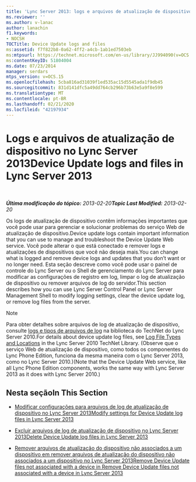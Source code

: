 ```yaml
---
title: 'Lync Server 2013: logs e arquivos de atualização de dispositivos'
ms.reviewer: ''
ms.author: v-lanac
author: lanachin
f1.keywords:
- NOCSH
TOCTitle: Device Update logs and files
ms:assetid: f7f822b8-0a62-4ff2-a4cb-1ab1ed7503eb
ms:mtpsurl: https://technet.microsoft.com/en-us/library/JJ994090(v=OCS.15)
ms:contentKeyID: 51804004
ms.date: 07/23/2014
manager: serdars
mtps_version: v=OCS.15
ms.openlocfilehash: 5cba816ad31039f1ed535ac15d5545ada1f9db45
ms.sourcegitcommit: 831d141dfc5a49dd764cb296b73b63e5a9f8e599
ms.translationtype: MT
ms.contentlocale: pt-BR
ms.lasthandoff: 02/21/2020
ms.locfileid: "42197934"
---
```

<div data-xmlns="http://www.w3.org/1999/xhtml">

<div class="topic" data-xmlns="http://www.w3.org/1999/xhtml" data-msxsl="urn:schemas-microsoft-com:xslt" data-cs="https://msdn.microsoft.com/">

<div data-asp="https://msdn2.microsoft.com/asp">

# <a name="device-update-logs-and-files-in-lync-server-2013"></a><span data-ttu-id="b759e-102">Logs e arquivos de atualização de dispositivo no Lync Server 2013</span><span class="sxs-lookup"><span data-stu-id="b759e-102">Device Update logs and files in Lync Server 2013</span></span>

</div>

<div id="mainSection">

<div id="mainBody">

<span> </span>

<span data-ttu-id="b759e-103">_**Última modificação do tópico:** 2013-02-20_</span><span class="sxs-lookup"><span data-stu-id="b759e-103">_**Topic Last Modified:** 2013-02-20_</span></span>

<span data-ttu-id="b759e-104">Os logs de atualização de dispositivo contêm informações importantes que você pode usar para gerenciar e solucionar problemas do serviço Web de atualização de dispositivo.</span><span class="sxs-lookup"><span data-stu-id="b759e-104">Device update logs contain important information that you can use to manage and troubleshoot the Device Update Web service.</span></span> <span data-ttu-id="b759e-105">Você pode alterar o que está conectado e remover logs e atualizações de dispositivos que você não deseja mais.</span><span class="sxs-lookup"><span data-stu-id="b759e-105">You can change what is logged and remove device logs and updates that you don’t want or no longer need.</span></span> <span data-ttu-id="b759e-106">Esta seção descreve como você pode usar o painel de controle do Lync Server ou o Shell de gerenciamento do Lync Server para modificar as configurações de registro em log, limpar o log de atualização de dispositivo ou remover arquivos de log do servidor.</span><span class="sxs-lookup"><span data-stu-id="b759e-106">This section describes how you can use Lync Server Control Panel or Lync Server Management Shell to modify logging settings, clear the device update log, or remove log files from the server.</span></span>

<div>


> [!NOTE]  
> <span data-ttu-id="b759e-107">Para obter detalhes sobre arquivos de log de atualização de dispositivo, consulte <A href="https://technet.microsoft.com/library/gg398250(v=ocs.14).aspx">logs e tipos de arquivos de log</A> na biblioteca do TechNet do Lync Server 2010.</span><span class="sxs-lookup"><span data-stu-id="b759e-107">For details about device update log files, see <A href="https://technet.microsoft.com/library/gg398250(v=ocs.14).aspx">Log File Types and Locations</A> in the Lync Server 2010 TechNet Library.</span></span> <span data-ttu-id="b759e-108">(Observe que o serviço Web de atualização de dispositivo, como todos os componentes do Lync Phone Edition, funciona da mesma maneira com o Lync Server 2013, como no Lync Server 2010.)</span><span class="sxs-lookup"><span data-stu-id="b759e-108">(Note that the Device Update Web service, like all Lync Phone Edition components, works the same way with Lync Server 2013 as it does with Lync Server 2010.)</span></span>



</div>

<div>

## <a name="in-this-section"></a><span data-ttu-id="b759e-109">Nesta seção</span><span class="sxs-lookup"><span data-stu-id="b759e-109">In This Section</span></span>

  - [<span data-ttu-id="b759e-110">Modificar configurações para arquivos de log de atualização de dispositivo no Lync Server 2013</span><span class="sxs-lookup"><span data-stu-id="b759e-110">Modify settings for Device Update log files in Lync Server 2013</span></span>](lync-server-2013-modify-settings-for-device-update-log-files.md)

  - [<span data-ttu-id="b759e-111">Excluir arquivos de log de atualização de dispositivo no Lync Server 2013</span><span class="sxs-lookup"><span data-stu-id="b759e-111">Delete Device Update log files in Lync Server 2013</span></span>](lync-server-2013-delete-device-update-log-files.md)

  - [<span data-ttu-id="b759e-112">Remover arquivos de atualização do dispositivo não associados a um dispositivo em remover arquivos de atualização do dispositivo não associados a um dispositivo no Lync Server 2013</span><span class="sxs-lookup"><span data-stu-id="b759e-112">Remove Device Update files not associated with a device in Remove Device Update files not associated with a device in Lync Server 2013</span></span>](lync-server-2013-remove-device-update-files-not-associated-with-a-device.md)

</div>

</div>

<span> </span>

</div>

</div>

</div>

